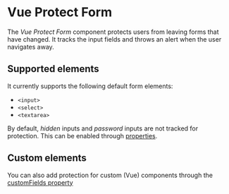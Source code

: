 # Vue Protect Form

The *Vue Protect Form* component protects users from leaving forms that have changed.
It tracks the input fields and throws an alert when the user navigates away.

## Supported elements
It currently supports the following default form elements:
 - `<input>`
 - `<select>`
 - `<textarea>`

By default, *hidden* inputs and *password* inputs are not tracked for protection.
This can be enabled through [properties](/usage/properties.md).

## Custom elements
You can also add protection for custom (Vue) components through the [customFields property](/usage/properties.html#customfields)
